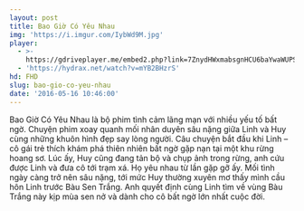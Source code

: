 ```yaml
---
layout: post
title: Bao Giờ Có Yêu Nhau
img: 'https://i.imgur.com/IybWd9M.jpg'
player:
  - >-
    https://gdriveplayer.me/embed2.php?link=7ZnydHWxmabsgnHCU6baYwaWUPS6Dx%252B9QFqlPMhOon5N81qfEJ6P9rXkPMtHjPJgwa3CN6HFidv98T3B2Mvph1i2JoBqhL6owpyLm7uH76CGEKEF890tejEbYN08ny8kEd665%252FY3m4Z4xFl3XJPaB4Vx2r6rmQoAVXXdFp9KV17uLSWNxCmx2hN9rtlAGQJU8tUzYIo9%252FqObT3DzaJGoE6
  - 'https://hydrax.net/watch?v=mYB2BHzrS'
hd: FHD
slug: bao-gio-co-yeu-nhau
date: '2016-05-16 10:46:00'
---
```

Bao Giờ Có Yêu Nhau là bộ phim tình cảm lãng mạn với nhiều yếu tố bất ngờ. Chuyện phim xoay quanh mối nhân duyên sâu nặng giữa Linh và Huy cùng những khuôn hình đẹp say lòng người. Câu chuyện bắt đầu khi Linh – cô gái trẻ thích khám phá thiên nhiên bất ngờ gặp nạn tại một khu rừng hoang sơ. Lúc ấy, Huy cũng đang tản bộ và chụp ảnh trong rừng, anh cứu được Linh và đưa cô tới trạm xá. Họ yêu nhau từ lần gặp gỡ ấy. Mối tình ngày càng trở nên sâu nặng, tới mức Huy thường xuyên mơ thấy mình cầu hôn Linh trước Bàu Sen Trắng. Anh quyết định cùng Linh tìm về vùng Bàu Trắng này kịp mùa sen nở và dành cho cô bất ngờ lớn nhất cuộc đời.
